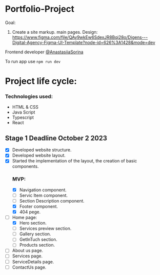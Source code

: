 # Portfolio-Project

Goal:

1. Create a site markup. main pages.
   Design: https://www.figma.com/file/QAy9wkEw6SdexJR8Bqi28o/Digens---Digital-Agency-Figma-UI-Template?node-id=626%3A1428&mode=dev

Frontend developer [@AnastasiiaSorina](https://github.com/AnastasiiaSorina)

To run app use
`npm run dev`

# Project life cycle:

### Technologies used:

- HTML & CSS
- Java Script
- Typescript
- React

## Stage 1 **Deadline October 2 2023**

- [x] Developed website structure.
- [x] Developed website layout.
- [x] Started the implementation of the layout, the creation of basic components.
  ### MVP:
  - [x] Navigation component.
  - [ ] Servic Item component.
  - [ ] Section Description component.
  - [x] Footer component.
  - [x] 404 pege.
  
- [ ] Home page:
    -  [x] Hero section.
    -  [ ] Services preview section.
    -  [ ] Gallery section.
    -  [ ] GetInTuch section.
    -  [ ] Products section.
- [ ] About us page.
- [ ] Services page.
- [ ] ServiceDetails page.
- [ ] ContactUs page.
